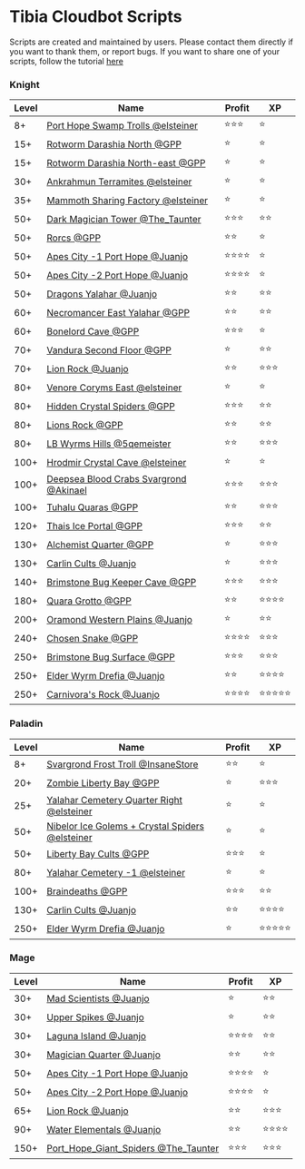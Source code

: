 # Tibia Cloudbot Scripts

Scripts are created and maintained by users. Please contact them directly if you want to thank them, or report bugs.
If you want to share one of your scripts, follow the tutorial [here](https://drive.google.com/open?id=1dkmZxfg-7W_dCIfvhEVx_WlGBEEA4cmZ)
### Knight
| Level | Name      | Profit        | XP   |
| ----- | --------- | ------------- | ---- |
|8+ | [Port Hope Swamp Trolls @elsteiner](elsteiner/PortHope_SwampTrolls/setup.json) | :star::star::star: | :star:|
|15+ | [Rotworm Darashia North @GPP](GPP/rotworm_darashia_north/setup.json) | :star: | :star:|
|15+ | [Rotworm Darashia North-east @GPP](GPP/rotworm_darashia_north_east/setup.json) | :star: | :star:|
|30+ | [Ankrahmun Terramites @elsteiner](elsteiner/Ankrahmun_Terramites/setup_ek.json) | :star: | :star:|
|35+ | [Mammoth Sharing Factory @elsteiner](elsteiner/Svargrond_MammothSharingFactory/setup_ek.json) | :star: | :star:|
|50+ | [Dark Magician Tower @The_Taunter](The_Taunter/Dark_Magician_Tower/setup_ek.json) | :star::star::star: | :star::star:|
|50+ | [Rorcs @GPP](GPP/rorc/setup.json) | :star::star: | :star:|
|50+ | [Apes City -1 Port Hope @Juanjo](Juanjo/apes_city_-1/setup_ek.json) | :star::star::star::star: | :star:|
|50+ | [Apes City -2 Port Hope @Juanjo](Juanjo/apes_city_-2/setup_ek.json) | :star::star::star::star: | :star:|
|50+ | [Dragons Yalahar @Juanjo](Juanjo/dragons_yalahar/setup_ek.json) | :star::star: | :star::star:|
|60+ | [Necromancer East Yalahar @GPP](GPP/necromancer_east_yalahar/setup.json) | :star::star: | :star::star:|
|60+ | [Bonelord Cave @GPP](GPP/bonelord_cave/setup.json) | :star::star::star: | :star:|
|70+ | [Vandura Second Floor @GPP](GPP/vandura_2nd/setup.json) | :star: | :star::star:|
|70+ | [Lion Rock @Juanjo](Juanjo/lion_rock/setup_ek70.json) | :star::star: | :star::star::star:|
|80+ | [Venore Coryms East @elsteiner](elsteiner/Venore_CorymsEast/setup_ek.json) | :star: | :star:|
|80+ | [Hidden Crystal Spiders @GPP](GPP/crystal_spider_hidden/setup.json) | :star::star::star: | :star::star:|
|80+ | [Lions Rock @GPP](GPP/lion_rock/setup.json) | :star::star: | :star::star:|
|80+ | [LB Wyrms Hills @5qemeister](5qemeister/wyrm_hills_lb/setup_ek.json) | :star::star: | :star::star::star:|
|100+ | [Hrodmir Crystal Cave @elsteiner](elsteiner/Svargrond_HrodmirCrystalCave/setup.json) | :star: | :star:|
|100+ | [Deepsea Blood Crabs Svargrond @Akinael](Akinael/Deepsea_blood_crabs/setup_ek.json) | :star::star::star: | :star::star::star:|
|100+ | [Tuhalu Quaras @GPP](GPP/tuhalu_quaras/setup.json) | :star::star: | :star::star::star:|
|120+ | [Thais Ice Portal @GPP](GPP/thais_ice_portal/setup.json) | :star::star::star: | :star::star:|
|130+ | [Alchemist Quarter @GPP](GPP/alchemist_quarter/setup.json) | :star: | :star::star::star:|
|130+ | [Carlin Cults @Juanjo](Juanjo/carlin_cults/setup_ek.json) | :star: | :star::star::star:|
|140+ | [Brimstone Bug Keeper Cave @GPP](GPP/brimstonebug_keepercave/setup.json) | :star::star::star: | :star::star::star:|
|180+ | [Quara Grotto @GPP](GPP/quara_grotto/setup.json) | :star::star: | :star::star::star::star:|
|200+ | [Oramond Western Plains @Juanjo](Juanjo/oramond_rot_votes/setup_ek.json) | :star: | :star::star:|
|240+ | [Chosen Snake @GPP](GPP/chosen_snake/setup.json) | :star::star::star::star: | :star::star::star:|
|250+ | [Brimstone Bug Surface @GPP](GPP/brimstonebug_surface/setup.json) | :star::star::star: | :star::star::star:|
|250+ | [Elder Wyrm Drefia @Juanjo](Juanjo/elder_wyrms/setup_ek.json) | :star::star: | :star::star::star::star:|
|250+ | [Carnivora's Rock @Juanjo](Juanjo/carnivoras_rock/setup_ek.json) | :star::star::star::star: | :star::star::star::star::star:|

### Paladin
| Level | Name      | Profit        | XP   |
| ----- | --------- | ------------- | ---- |
|8+ | [Svargrond Frost Troll @InsaneStore](InsaneStore/SvargrondFrostTroll/IS_Svargrond_Frost_Troll_RP_v1.0.json) | :star::star: | :star:|
|20+ | [Zombie Liberty Bay @GPP](GPP/zombie_lb/setup.json) | :star: | :star::star::star:|
|25+ | [Yalahar Cemetery Quarter Right @elsteiner](elsteiner/Yalahar_CemeteryQuarterRight/setup.json) | :star: | :star:|
|50+ | [Nibelor Ice Golems + Crystal Spiders @elsteiner](elsteiner/Svargrond_Nibeolor_IceGolems_CrystalSpiders/setup_rp.json) | :star: | :star:|
|50+ | [Liberty Bay Cults @GPP](GPP/liberty_bay_cults/setup.json) | :star::star::star: | :star:|
|80+ | [Yalahar Cemetery -1 @elsteiner](elsteiner/Yalahar_Cemetery-1/setup_rp.json) | :star: | :star:|
|100+ | [Braindeaths @GPP](GPP/braindeaths/setuprp.json) | :star::star::star: | :star::star:|
|130+ | [Carlin Cults @Juanjo](Juanjo/carlin_cults/setup_rp.json) | :star::star: | :star::star::star::star:|
|250+ | [Elder Wyrm Drefia @Juanjo](Juanjo/elder_wyrms/setup_rp.json) | :star: | :star::star::star::star::star:|

### Mage
| Level | Name      | Profit        | XP   |
| ----- | --------- | ------------- | ---- |
|30+ | [Mad Scientists @Juanjo](Juanjo/mad_scientist/setup_mage.json) | :star: | :star::star:|
|30+ | [Upper Spikes @Juanjo](Juanjo/upper_spikes/setup_mage.json) | :star: | :star::star:|
|30+ | [Laguna Island @Juanjo](Juanjo/laguna_island/setup_mage_low.json) | :star::star::star::star: | :star::star:|
|30+ | [Magician Quarter @Juanjo](Juanjo/magician_quarter/setup_mage.json) | :star::star: | :star::star:|
|50+ | [Apes City -1 Port Hope @Juanjo](Juanjo/apes_city_-1/setup_mage.json) | :star::star::star::star: | :star:|
|50+ | [Apes City -2 Port Hope @Juanjo](Juanjo/apes_city_-2/setup_mage.json) | :star::star::star::star: | :star:|
|65+ | [Lion Rock @Juanjo](Juanjo/lion_rock/setup_mage.json) | :star::star: | :star::star::star:|
|90+ | [Water Elementals @Juanjo](Juanjo/water_elementals/setup_mage.json) | :star::star: | :star::star::star::star:|
|150+ | [Port_Hope_Giant_Spiders @The_Taunter](The_Taunter/Port_Hope_Giant_Spiders/setup_mage.json) | :star::star::star: | :star::star::star:|

